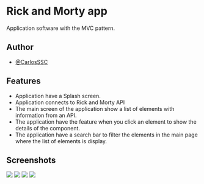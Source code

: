 # Rick and Morty app
Application software with the MVC pattern.



## Author

- [@CarlosSSC](https://github.com/CarlosSSC)


## Features

- Application have a Splash screen.
- Application connects to Rick and Morty API
- The main screen of the application show a list of elements with information from an API.	
- The application have the feature when you click an element to show the details of the component.
- The application have a search bar to filter the elements in the main page where the list of elements is display.


## Screenshots

<div>
<img src="https://s10.gifyu.com/images/Screenshot_1647641218.png">
<img src="https://s10.gifyu.com/images/Screenshot_1647642625.png">
<img src="https://s10.gifyu.com/images/Screenshot_1647642667.png">
<img src="https://s10.gifyu.com/images/Screenshot_1647642679.png">
</div>


